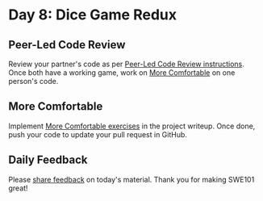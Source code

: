 # Day 8: Dice Game Redux

## Peer-Led Code Review

Review your partner's code as per [Peer-Led Code Review instructions](../course-logistics/course-methodology.md#peer-led-code-review). Once both have a working game, work on [More Comfortable](day-8-dice-game-redux.md#more-comfortable) on one person's code.

## More Comfortable

Implement [More Comfortable exercises](../projects/project-2-dice.md#more-comfortable) in the project writeup. Once done, push your code to update your pull request in GitHub.

## Daily Feedback

Please [share feedback](https://forms.gle/NK3mez8er7pPo7tu5) on today's material. Thank you for making SWE101 great!

